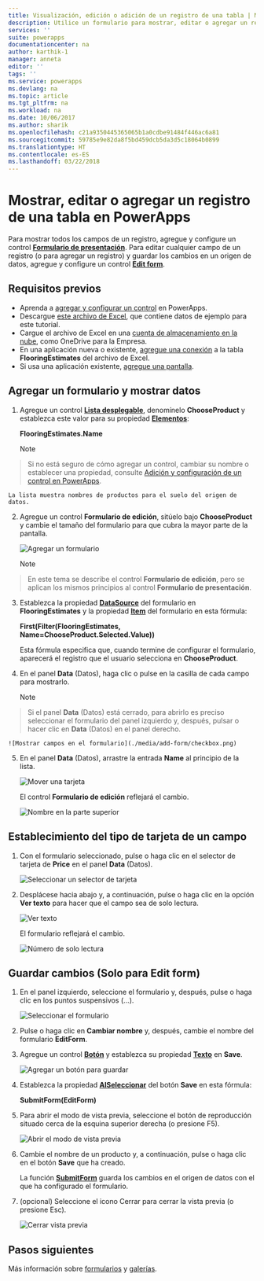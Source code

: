 ```yaml
---
title: Visualización, edición o adición de un registro de una tabla | Microsoft Docs
description: Utilice un formulario para mostrar, editar o agregar un registro de una tabla en el origen de datos.
services: ''
suite: powerapps
documentationcenter: na
author: karthik-1
manager: anneta
editor: ''
tags: ''
ms.service: powerapps
ms.devlang: na
ms.topic: article
ms.tgt_pltfrm: na
ms.workload: na
ms.date: 10/06/2017
ms.author: sharik
ms.openlocfilehash: c21a9350445365065b1a0cdbe91484f446ac6a81
ms.sourcegitcommit: 59785e9e82da8f5bd459dcb5da3d5c18064b0899
ms.translationtype: HT
ms.contentlocale: es-ES
ms.lasthandoff: 03/22/2018
---
```

# <a name="show-edit-or-add-a-record-from-a-table-in-powerapps"></a>Mostrar, editar o agregar un registro de una tabla en PowerApps
Para mostrar todos los campos de un registro, agregue y configure un control **[Formulario de presentación](controls/control-form-detail.md)**. Para editar cualquier campo de un registro (o para agregar un registro) y guardar los cambios en un origen de datos, agregue y configure un control **[Edit form](controls/control-form-detail.md)**.

## <a name="prerequisites"></a>Requisitos previos

* Aprenda a [agregar y configurar un control](add-configure-controls.md) en PowerApps.
* Descargue [este archivo de Excel](https://az787822.vo.msecnd.net/documentation/get-started-from-data/FlooringEstimates.xlsx), que contiene datos de ejemplo para este tutorial.
* Cargue el archivo de Excel en una [cuenta de almacenamiento en la nube](connections/cloud-storage-blob-connections.md), como OneDrive para la Empresa.
* En una aplicación nueva o existente, [agregue una conexión](add-data-connection.md) a la tabla **FlooringEstimates** del archivo de Excel.
* Si usa una aplicación existente, [agregue una pantalla](add-screen-context-variables.md).

## <a name="add-a-form-and-show-data"></a>Agregar un formulario y mostrar datos
1. Agregue un control **[Lista desplegable](controls/control-drop-down.md)**, denomínelo **ChooseProduct** y establezca este valor para su propiedad **[Elementos](controls/properties-core.md)**:

    **FlooringEstimates.Name**

    > [!NOTE]
> Si no está seguro de cómo agregar un control, cambiar su nombre o establecer una propiedad, consulte [Adición y configuración de un control en PowerApps](add-configure-controls.md).

    La lista muestra nombres de productos para el suelo del origen de datos.

2. Agregue un control **Formulario de edición**, sitúelo bajo **ChooseProduct** y cambie el tamaño del formulario para que cubra la mayor parte de la pantalla.

    ![Agregar un formulario](./media/add-form/add-a-form.png)

    > [!NOTE]
> En este tema se describe el control **Formulario de edición**, pero se aplican los mismos principios al control **Formulario de presentación**.

3. Establezca la propiedad **[DataSource](controls/control-form-detail.md)** del formulario en **FlooringEstimates** y la propiedad **[Item](controls/control-form-detail.md)** del formulario en esta fórmula:

   **First(Filter(FlooringEstimates, Name=ChooseProduct.Selected.Value))**

   Esta fórmula especifica que, cuando termine de configurar el formulario, aparecerá el registro que el usuario selecciona en **ChooseProduct**.

4. En el panel **Data** (Datos), haga clic o pulse en la casilla de cada campo para mostrarlo.

    > [!NOTE]
> Si el panel **Data** (Datos) está cerrado, para abrirlo es preciso seleccionar el formulario del panel izquierdo y, después, pulsar o hacer clic en **Data** (Datos) en el panel derecho.

    ![Mostrar campos en el formulario](./media/add-form/checkbox.png)

5. En el panel **Data** (Datos), arrastre la entrada **Name** al principio de la lista.

    ![Mover una tarjeta](./media/add-form/drag-field.png)

    El control **Formulario de edición** reflejará el cambio.

    ![Nombre en la parte superior](./media/add-form/move-card-form.png)

## <a name="set-the-card-type-for-a-field"></a>Establecimiento del tipo de tarjeta de un campo
1. Con el formulario seleccionado, pulse o haga clic en el selector de tarjeta de **Price** en el panel **Data** (Datos).

    ![Seleccionar un selector de tarjeta](./media/add-form/price-card2.png)

2. Desplácese hacia abajo y, a continuación, pulse o haga clic en la opción **Ver texto** para hacer que el campo sea de solo lectura.

    ![Ver texto](./media/add-form/view-text.png)

    El formulario reflejará el cambio.

    ![Número de solo lectura](./media/add-form/read-only.png)  

## <a name="edit-form-only-save-changes"></a>Guardar cambios (Solo para Edit form)
1. En el panel izquierdo, seleccione el formulario y, después, pulse o haga clic en los puntos suspensivos (...).

   ![Seleccionar el formulario](./media/add-form/select-form.png)

2. Pulse o haga clic en **Cambiar nombre** y, después, cambie el nombre del formulario **EditForm**.

3. Agregue un control **[Botón](controls/control-button.md)** y establezca su propiedad **[Texto](controls/properties-core.md)** en **Save**.

    ![Agregar un botón para guardar](./media/add-form/save-button.png)  

4. Establezca la propiedad **[AlSeleccionar](controls/properties-core.md)** del botón **Save** en esta fórmula:

   **SubmitForm(EditForm)**

5. Para abrir el modo de vista previa, seleccione el botón de reproducción situado cerca de la esquina superior derecha (o presione F5).

    ![Abrir el modo de vista previa](./media/add-form/open-preview.png)

6. Cambie el nombre de un producto y, a continuación, pulse o haga clic en el botón **Save** que ha creado.

    La función **[SubmitForm](functions/function-form.md)** guarda los cambios en el origen de datos con el que ha configurado el formulario.

7. (opcional) Seleccione el icono Cerrar para cerrar la vista previa (o presione Esc).

    ![Cerrar vista previa](./media/add-form/close-preview.png)

## <a name="next-steps"></a>Pasos siguientes
Más información sobre [formularios](working-with-forms.md) y [galerías](working-with-formulas.md).
